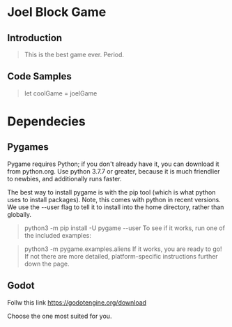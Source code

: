 # Joel Block Game

## Introduction

> This is the best game ever. Period.

## Code Samples

> let coolGame = joelGame

# Dependecies
## Pygames

Pygame requires Python; if you don't already have it, you can download it from python.org. Use python 3.7.7 or greater, because it is much friendlier to newbies, and additionally runs faster.

The best way to install pygame is with the pip tool (which is what python uses to install packages). Note, this comes with python in recent versions. We use the --user flag to tell it to install into the home directory, rather than globally.

> python3 -m pip install -U pygame --user
To see if it works, run one of the included examples:

> python3 -m pygame.examples.aliens
If it works, you are ready to go! If not there are more detailed, platform-specific instructions further down the page.

## Godot

Follw this link https://godotengine.org/download

Choose the one most suited for you.